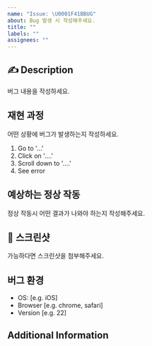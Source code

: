 ```yaml
---
name: "Issue: \U0001F41BBUG"
about: Bug 발생 시 작성해주세요.
title: ""
labels: ""
assignees: ""
---
```


## ✍ Description

버그 내용을 작성하세요.

## 재현 과정

어떤 상황에 버그️가 발생하는지 작성하세요.

1. Go to '...'
2. Click on '....'
3. Scroll down to '....'
4. See error

## 예상하는 정상 작동

정상 작동시 어떤 결과가 나와야 하는지 작성해주세요.

## 📸 스크린샷

가능하다면 스크린샷을 첨부해주세요.

## 버그 환경

- OS: [e.g. iOS]
- Browser [e.g. chrome, safari]
- Version [e.g. 22]

## Additional Information
